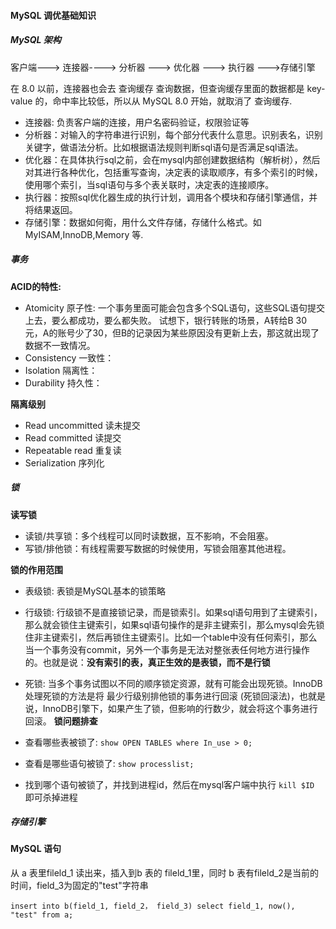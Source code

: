 #### MySQL 调优基础知识

##### MySQL 架构

客户端---> 连接器----> 分析器 ---> 优化器 ---> 执行器 --->存储引擎  

在 8.0 以前，连接器也会去 查询缓存 查询数据，但查询缓存里面的数据都是 key-value 的，命中率比较低，所以从 MySQL 8.0 开始，就取消了 查询缓存.  

* 连接器: 负责客户端的连接，用户名密码验证，权限验证等
* 分析器：对输入的字符串进行识别，每个部分代表什么意思。识别表名，识别关键字，做语法分析。比如根据语法规则判断sql语句是否满足sql语法。
* 优化器：在具体执行sql之前，会在mysql内部创建数据结构（解析树），然后对其进行各种优化，包括重写查询，决定表的读取顺序，有多个索引的时候，使用哪个索引，当sql语句与多个表关联时，决定表的连接顺序。
* 执行器：按照sql优化器生成的执行计划，调用各个模块和存储引擎通信，并将结果返回。
* 存储引擎：数据如何鵆，用什么文件存储，存储什么格式。如MyISAM,InnoDB,Memory 等.

##### 事务

**ACID的特性:**  
* Atomicity 原子性: 一个事务里面可能会包含多个SQL语句，这些SQL语句提交上去，要么都成功，要么都失败。 试想下，银行转账的场景，A转给B 30 元，A的账号少了30，但B的记录因为某些原因没有更新上去，那这就出现了数据不一致情况。
* Consistency 一致性：
* Isolation 隔离性：
* Durability 持久性：

**隔离级别**
* Read uncommitted 读未提交
* Read committed 读提交
* Repeatable read 重复读
* Serialization 序列化
  
##### 锁

**读写锁**

* 读锁/共享锁：多个线程可以同时读数据，互不影响，不会阻塞。
* 写锁/排他锁：有线程需要写数据的时候使用，写锁会阻塞其他进程。

**锁的作用范围**

* 表级锁: 表锁是MySQL基本的锁策略
* 行级锁: 行级锁不是直接锁记录，而是锁索引。如果sql语句用到了主键索引，那么就会锁住主键索引，如果sql语句操作的是非主键索引，那么mysql会先锁住非主键索引，然后再锁住主键索引。比如一个table中没有任何索引，那么当一个事务没有commit，另外一个事务是无法对整张表任何地方进行操作的。也就是说：**没有索引的表，真正生效的是表锁，而不是行锁**  

* 死锁: 当多个事务试图以不同的顺序锁定资源，就有可能会出现死锁。InnoDB处理死锁的方法是将 最少行级别排他锁的事务进行回滚 (死锁回滚法)，也就是说，InnoDB引擎下，如果产生了锁，但影响的行数少，就会将这个事务进行回滚。
**锁问题排查**  
* 查看哪些表被锁了: ``` show OPEN TABLES where In_use > 0; ```
* 查看是哪些语句被锁了: ``` show processlist; ```
* 找到哪个语句被锁了，并找到进程id，然后在mysql客户端中执行 ```kill $ID ``` 即可杀掉进程 

##### 存储引擎


#### MySQL 语句
从 a 表里fileld_1 读出来，插入到b 表的 fileld_1里，同时 b 表有fileld_2是当前的时间，field_3为固定的"test"字符串
```
insert into b(field_1, field_2， field_3) select field_1, now(), "test" from a;
```
